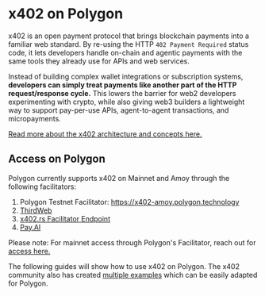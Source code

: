 # x402 on Polygon

x402 is an open payment protocol that brings blockchain payments 
into a familiar web standard. By re-using the HTTP `402 Payment Required` 
status code, it lets developers handle on-chain and agentic payments with 
the same tools they already use for APIs and web services.

Instead of building complex wallet integrations or subscription systems, 
**developers can simply treat payments like another part of the HTTP request/response 
cycle.** This lowers the barrier for web2 developers experimenting with crypto, 
while also giving web3 builders a lightweight way to support pay-per-use APIs, 
agent-to-agent transactions, and micropayments.

[Read more about the x402 architecture and concepts here.](https://x402.gitbook.io/x402)

## Access on Polygon

Polygon currently supports x402 on Mainnet and Amoy through the following facilitators:

1. Polygon Testnet Facilitator: https://x402-amoy.polygon.technology
2. [ThirdWeb](https://playground.thirdweb.com/payments/x402)
3. [x402.rs Facilitator Endpoint](https://facilitator.x402.rs/)
4. [Pay.AI](https://payai.network/)

Please note: For mainnet access through Polygon's Facilitator, 
reach out for [access here.](https://info.polygon.technology/devrel-intake-form)

The following guides will show how to use x402 on Polygon. 
The x402 community also has
created [multiple examples](https://github.com/coinbase/x402/tree/main/examples/typescript) 
which can be easily adapted for Polygon.

